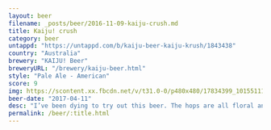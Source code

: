 ```yaml
---
layout: beer
filename: _posts/beer/2016-11-09-kaiju-crush.md
title: Kaiju! crush
category: beer
untappd: "https://untappd.com/b/kaiju-beer-kaiju-krush/1843438"
country: "Australia"
brewery: "KAIJU! Beer"
breweryURL: "/brewery/kaiju-beer.html"
style: "Pale Ale - American"
score: 9
img: https://scontent.xx.fbcdn.net/v/t31.0-0/p480x480/17834399_10155111576073745_6472503670234133609_o.jpg?_nc_cat=111&_nc_ohc=tr6N8OhYuJcAQlxniE-Baw8T9MIHFkW5_7vo4r18OVPScXoX55d8b94JQ&_nc_ht=scontent.xx&oh=8430bac514b1484aa2c8051e8a3a4247&oe=5E44313F
beer-date: "2017-04-11"
desc: "I’ve been dying to try out this beer. The hops are all floral and citrus but without any of the bitterness that normally comes with such a hoppy beer. It manages to be refreshing while still packing in tons of flavour. Reminds me a lot of the pirate life pale ale"
permalink: /beer/:title.html
---
```

